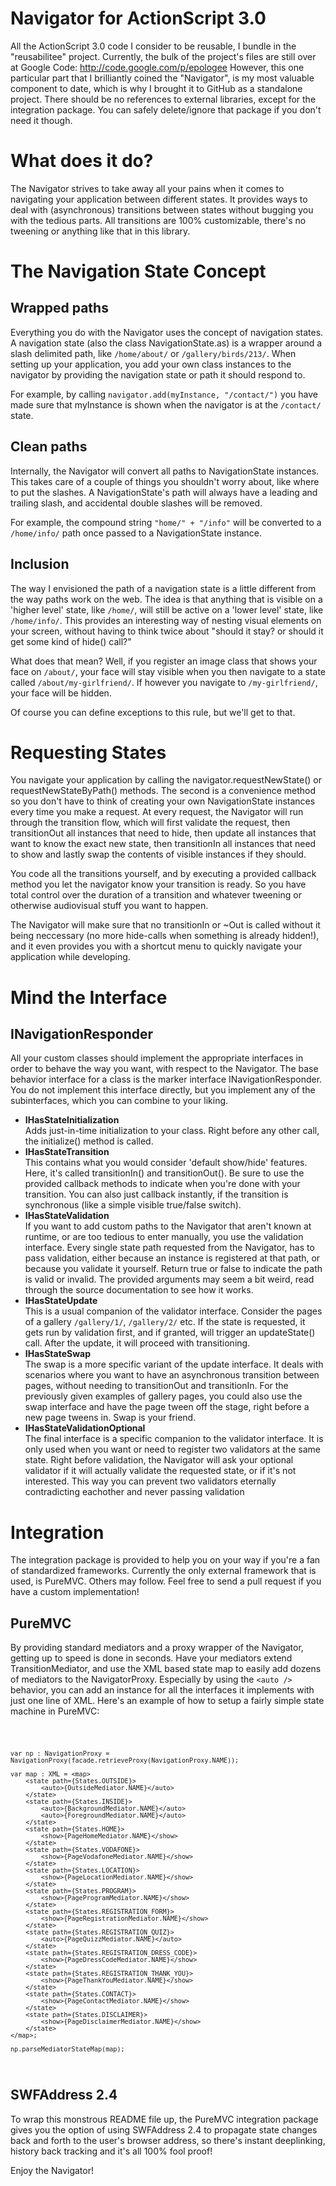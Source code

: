 # Navigator for ActionScript 3.0

All the ActionScript 3.0 code I consider to be reusable, I bundle in the "reusabilitee" project.
Currently, the bulk of the project's files are still over at Google Code: http://code.google.com/p/epologee
However, this one particular part that I brilliantly coined the "Navigator", is my most valuable component to date, which is why I brought it to GitHub as a standalone project. There should be no references to external libraries, except for the integration package. You can safely delete/ignore that package if you don't need it though.

# What does it do?

The Navigator strives to take away all your pains when it comes to navigating your application between different states. It provides ways to deal with (asynchronous) transitions between states without bugging you with the tedious parts. All transitions are 100% customizable, there's no tweening or anything like that in this library.

# The Navigation State Concept

## Wrapped paths

Everything you do with the Navigator uses the concept of navigation states. A navigation state (also the class NavigationState.as) is a wrapper around a slash delimited path, like `/home/about/` or `/gallery/birds/213/`. When setting up your application, you add your own class instances to the navigator by providing the navigation state or path it should respond to. 

For example, by calling `navigator.add(myInstance, "/contact/")` you have made sure that myInstance is shown when the navigator is at the `/contact/` state.

## Clean paths

Internally, the Navigator will convert all paths to NavigationState instances. This takes care of a couple of things you shouldn't worry about, like where to put the slashes. A NavigationState's path will always have a leading and trailing slash, and accidental double slashes will be removed.

For example, the compound string `"home/" + "/info"` will be converted to a `/home/info/` path once passed to a NavigationState instance.

## Inclusion

The way I envisioned the path of a navigation state is a little different from the way paths work on the web. The idea is that anything that is visible on a 'higher level' state, like `/home/`, will still be active on a 'lower level' state, like `/home/info/`. This provides an interesting way of nesting visual elements on your screen, without having to think twice about "should it stay? or should it get some kind of hide() call?"

What does that mean? Well, if you register an image class that shows your face on `/about/`, your face will stay visible when you then navigate to a state called `/about/my-girlfriend/`. If however you navigate to `/my-girlfriend/`, your face will be hidden.

Of course you can define exceptions to this rule, but we'll get to that.

# Requesting States

You navigate your application by calling the navigator.requestNewState() or requestNewStateByPath() methods. The second is a convenience method so you don't have to think of creating your own NavigationState instances every time you make a request. At every request, the Navigator will run through the transition flow, which will first validate the request, then transitionOut all instances that need to hide, then update all instances that want to know the exact new state, then transitionIn all instances that need to show and lastly swap the contents of visible instances if they should.

You code all the transitions yourself, and by executing a provided callback method you let the navigator know your transition is ready. So you have total control over the duration of a transition and whatever tweening or otherwise audiovisual stuff you want to happen.

The Navigator will make sure that no transitionIn or ~Out is called without it being neccessary (no more hide-calls when something is already hidden!), and it even provides you with a shortcut menu to quickly navigate your application while developing.

# Mind the Interface

## INavigationResponder

All your custom classes should implement the appropriate interfaces in order to behave the way you want, with respect to the Navigator. The base behavior interface for a class is the marker interface INavigationResponder. You do not implement this interface directly, but you implement any of the subinterfaces, which you can combine to your liking.

*	**IHasStateInitialization**<br />
	Adds just-in-time initialization to your class. Right before any other call, the initialize() method is called.
*	**IHasStateTransition**<br />
	This contains what you would consider 'default show/hide' features. Here, it's called transitionIn() and transitionOut(). Be sure to use the provided callback methods to indicate when you're done with your transition. You can also just callback instantly, if the transition is synchronous (like a simple visible true/false switch).
*	**IHasStateValidation**<br />
	If you want to add custom paths to the Navigator that aren't known at runtime, or are too tedious to enter manually, you use the validation interface. Every single state path requested from the Navigator, has to pass validation, either because an instance is registered at that path, or because you validate it yourself. Return true or false to indicate the path is valid or invalid. The provided arguments may seem a bit weird, read through the source documentation to see how it works.
*	**IHasStateUpdate**<br />
	This is a usual companion of the validator interface. Consider the pages of a gallery `/gallery/1/`, `/gallery/2/` etc. If the state is requested, it gets run by validation first, and if granted, will trigger an updateState() call. After the update, it will proceed with transitioning.
*	**IHasStateSwap**<br />
	The swap is a more specific variant of the update interface. It deals with scenarios where you want to have an asynchronous transition between pages, without needing to transitionOut and transitionIn. For the previously given examples of gallery pages, you could also use the swap interface and have the page tween off the stage, right before a new page tweens in. Swap is your friend.
*	**IHasStateValidationOptional**<br />
	The final interface is a specific companion to the validator interface. It is only used when you want or need to register two validators at the same state. Right before validation, the Navigator will ask your optional validator if it will actually validate the requested state, or if it's not interested. This way you can prevent two validators eternally contradicting eachother and never passing validation

# Integration

The integration package is provided to help you on your way if you're a fan of standardized frameworks. Currently the only external framework that is used, is PureMVC. Others may follow. Feel free to send a pull request if you have a custom implementation!

## PureMVC

By providing standard mediators and a proxy wrapper of the Navigator, getting up to speed is done in seconds. Have your mediators extend TransitionMediator, and use the XML based state map to easily add dozens of mediators to the NavigatorProxy. Especially by using the `<auto />` behavior, you can add an instance for all the interfaces it implements with just one line of XML. Here's an example of how to setup a fairly simple state machine in PureMVC:

<code>
	
	var np : NavigationProxy = NavigationProxy(facade.retrieveProxy(NavigationProxy.NAME));
			 
	var map : XML = <map>
		<state path={States.OUTSIDE}>
			<auto>{OutsideMediator.NAME}</auto>
		</state>
		<state path={States.INSIDE}>
			<auto>{BackgroundMediator.NAME}</auto>
			<auto>{ForegroundMediator.NAME}</auto>
		</state>
		<state path={States.HOME}>
			<show>{PageHomeMediator.NAME}</show>
		</state>
		<state path={States.VODAFONE}>
			<show>{PageVodafoneMediator.NAME}</show>
		</state>
		<state path={States.LOCATION}>
			<show>{PageLocationMediator.NAME}</show>
		</state>
		<state path={States.PROGRAM}>
			<show>{PageProgramMediator.NAME}</show>
		</state>
		<state path={States.REGISTRATION_FORM}>
			<show>{PageRegistrationMediator.NAME}</show>
		</state>
		<state path={States.REGISTRATION_QUIZ}>
			<auto>{PageQuizzMediator.NAME}</auto>
		</state>
		<state path={States.REGISTRATION_DRESS_CODE}>
			<show>{PageDressCodeMediator.NAME}</show>
		</state>
		<state path={States.REGISTRATION_THANK_YOU}>
			<show>{PageThankYouMediator.NAME}</show>
		</state>
		<state path={States.CONTACT}>
			<show>{PageContactMediator.NAME}</show>
		</state>
		<state path={States.DISCLAIMER}>
			<show>{PageDisclaimerMediator.NAME}</show>
		</state>
	</map>;
	
	np.parseMediatorStateMap(map);
</code>

## SWFAddress 2.4

To wrap this monstrous README file up, the PureMVC integration package gives you the option of using SWFAddress 2.4 to propagate state changes back and forth to the user's browser address, so there's instant deeplinking, history back tracking and it's all 100% fool proof!

Enjoy the Navigator!